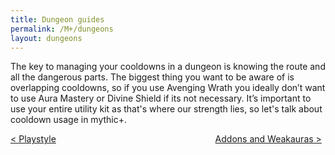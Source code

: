 ```yaml
---
title: Dungeon guides
permalink: /M+/dungeons
layout: dungeons
---
```


The key to managing your cooldowns in a dungeon is knowing the route and all the dangerous parts. The biggest thing you want to be aware of is overlapping cooldowns, so if you use Avenging Wrath you ideally don’t want to use Aura Mastery or Divine Shield if its not necessary. It’s important to use your entire utility kit as that's where our strength lies, so let's talk about cooldown usage in mythic+.

<div>
<div style="text-align:left;display: inline-block;width: 49%;">
<a href="/M+/playstyle"> < Playstyle</a>
</div>
<div style="text-align:right;display: inline-block;width: 49%;">
<a href="/M+/weakauras"> Addons and Weakauras ></a>
</div>
</div>
